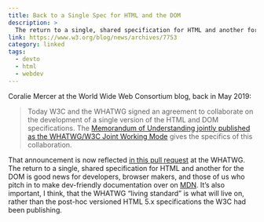 ```yaml
---
title: Back to a Single Spec for HTML and the DOM
description: >
  The return to a single, shared specification for HTML and another for the DOM is good news.
link: https://www.w3.org/blog/news/archives/7753
category: linked
tags:
  - devto
  - html
  - webdev
---
```


Coralie Mercer at the World Wide Web Consortium blog, back in May 2019:

> Today W3C and the WHATWG signed an agreement to collaborate on the development of a single version
> of the HTML and DOM specifications. The [Memorandum of Understanding jointly published as the
> WHATWG/W3C Joint Working Mode](https://www.w3.org/2019/04/WHATWG-W3C-MOU.html) gives the specifics
> of this collaboration.

That announcement is now reflected [in this pull
request](https://github.com/whatwg/html/pull/4993/commits/2b193e1f5e70c312449bd2fb6a3c5859f78321e0)
at the WHATWG. The return to a single, shared specification for HTML and another for the DOM is
good news for developers, browser makers, and those of us who pitch in to make dev-friendly
documentation over on [MDN](https://developer.mozilla.org/en-US/). It’s also important, I think,
that the WHATWG “living standard” is what will live on, rather than the post-hoc versioned HTML 5.x
specifications the W3C had been publishing.
